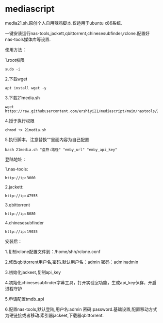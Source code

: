 # mediascript
media21.sh.原创个人自用辣鸡脚本.仅适用于ubuntu x86系统.

一键安装运行nas-tools,jackett,qbittorrent,chinesesubfinder,rclone.配置好nas-tools媒体库等设置.

使用方法：

1.root权限
```
sudo -i
```
2.下载wget
```
apt install wget -y 
```
3.下载21media.sh
```
wget https://raw.githubusercontent.com/ershiyi21/mediascript/main/nastools/21media.sh
```
4.授于执行权限
```
chmod +x 21media.sh
```
5.执行脚本，注意替换""里面内容为自己配置
```
bash 21media.sh "盘符:路径" "emby_url" "emby_api_key"
```

登陆地址：

1.nas-tools:
```
http://ip:3000
```
2.jackett:
```
http://ip:47555
```
3.qbittorrent
```
http://ip:8080
```
4.chinesesubfinder
```
http://ip:19035
```

安装后：

1.复制rclone配置文件到：/home/shh/rclone.conf

2.修改qbittorrent用户名,密码.默认用户名：admin 密码：adminadmin

3.初始化jackeet,复制api_key

4.初始化chinesesubfinder字幕工具，打开实验室功能，生成api_key保存，开启进程守护

5.申请配置tmdb_api

6.配置nas-tools,默认登陆,用户名:admin 密码:password.基础设置,配置移动方式为硬链接或者移动.索引器jackeet,下载器qbittorrent.

